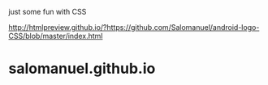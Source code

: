 just some fun with CSS

http://htmlpreview.github.io/?https://github.com/Salomanuel/android-logo-CSS/blob/master/index.html

# salomanuel.github.io
